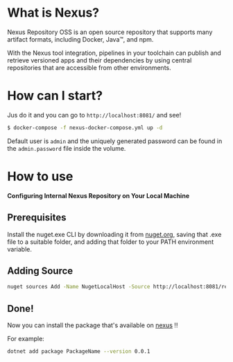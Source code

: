 # What is Nexus?

Nexus Repository OSS is an open source repository that supports many artifact formats, including Docker, Java™, and npm. 

With the Nexus tool integration, pipelines in your toolchain can publish and retrieve versioned apps and their dependencies 
by using central repositories that are accessible from other environments.

# How can I start?

Jus do it and you can go to `http://localhost:8081/` and see!

```bash
$ docker-compose -f nexus-docker-compose.yml up -d
```

Default user is `admin` and the uniquely generated password can be found in the `admin.password` file inside the volume. 


# How to use
**Configuring Internal Nexus Repository on Your Local Machine**

## Prerequisites

Install the nuget.exe CLI by downloading it from [nuget.org](https://dist.nuget.org/win-x86-commandline/latest/nuget.exe), 
saving that .exe file to a suitable folder, and adding that folder to your PATH environment variable.

## Adding Source

```bash 
nuget sources Add -Name NugetLocalHost -Source http://localhost:8081/repository/nuget-hosted/ -username developer -password <pwd>
```

## Done!
Now you can install the package that's available on [nexus](http://localhost:8081/#browse/search/nuget) !! 

For example:

```bash
dotnet add package PackageName --version 0.0.1
```